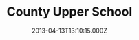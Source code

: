 ---
date: 2013-04-13T13:10:15.000Z
title: County Upper School
latitude: 52.25656665970294
longitude: 0.7021118530795516
url: http://www.countyupper.suffolk.sch.uk
category: checkin
---